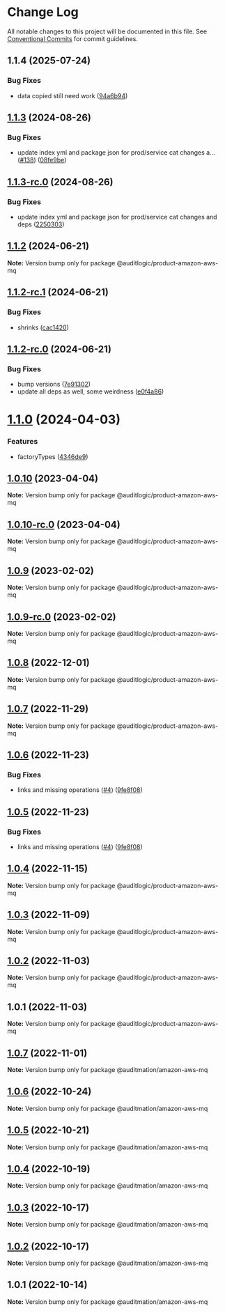 # Change Log

All notable changes to this project will be documented in this file.
See [Conventional Commits](https://conventionalcommits.org) for commit guidelines.

## 1.1.4 (2025-07-24)


### Bug Fixes

* data copied still need work ([94a6b94](https://github.com/zerobias-org/product/commit/94a6b942fb0516367548599d739529536132755a))





## [1.1.3](https://github.com/auditlogic/product/compare/@auditlogic/product-amazon-aws-mq@1.1.2...@auditlogic/product-amazon-aws-mq@1.1.3) (2024-08-26)


### Bug Fixes

* update index yml and package json for prod/service cat changes a… ([#138](https://github.com/auditlogic/product/issues/138)) ([08fe9be](https://github.com/auditlogic/product/commit/08fe9beb1c8457462a19bc69caa02e6212d97e1a))





## [1.1.3-rc.0](https://github.com/auditlogic/product/compare/@auditlogic/product-amazon-aws-mq@1.1.2...@auditlogic/product-amazon-aws-mq@1.1.3-rc.0) (2024-08-26)


### Bug Fixes

* update index yml and package json for prod/service cat changes and deps ([2250303](https://github.com/auditlogic/product/commit/225030363a363608240135b7ebed386b28f01e4b))





## [1.1.2](https://github.com/auditlogic/product/compare/@auditlogic/product-amazon-aws-mq@1.1.2-rc.1...@auditlogic/product-amazon-aws-mq@1.1.2) (2024-06-21)

**Note:** Version bump only for package @auditlogic/product-amazon-aws-mq





## [1.1.2-rc.1](https://github.com/auditlogic/product/compare/@auditlogic/product-amazon-aws-mq@1.1.2-rc.0...@auditlogic/product-amazon-aws-mq@1.1.2-rc.1) (2024-06-21)


### Bug Fixes

* shrinks ([cac1420](https://github.com/auditlogic/product/commit/cac14200fefcd8183ab69fe89a47bd3f70f563e9))





## [1.1.2-rc.0](https://github.com/auditlogic/product/compare/@auditlogic/product-amazon-aws-mq@1.1.0...@auditlogic/product-amazon-aws-mq@1.1.2-rc.0) (2024-06-21)


### Bug Fixes

* bump versions ([7e91302](https://github.com/auditlogic/product/commit/7e913023b8b312150ed7762c32fbbe616be71de5))
* update all deps as well, some weirdness ([e0f4a86](https://github.com/auditlogic/product/commit/e0f4a864714e2d3de6bbf3da014d5312fe53be2f))





# [1.1.0](https://github.com/auditlogic/product/compare/@auditlogic/product-amazon-aws-mq@1.0.10...@auditlogic/product-amazon-aws-mq@1.1.0) (2024-04-03)


### Features

* factoryTypes ([4346de9](https://github.com/auditlogic/product/commit/4346de92693aee892fccf725338ffc7b80ab182b))





## [1.0.10](https://github.com/auditlogic/product/compare/@auditlogic/product-amazon-aws-mq@1.0.9...@auditlogic/product-amazon-aws-mq@1.0.10) (2023-04-04)

**Note:** Version bump only for package @auditlogic/product-amazon-aws-mq





## [1.0.10-rc.0](https://github.com/auditlogic/product/compare/@auditlogic/product-amazon-aws-mq@1.0.9...@auditlogic/product-amazon-aws-mq@1.0.10-rc.0) (2023-04-04)

**Note:** Version bump only for package @auditlogic/product-amazon-aws-mq





## [1.0.9](https://github.com/auditlogic/product/compare/@auditlogic/product-amazon-aws-mq@1.0.8...@auditlogic/product-amazon-aws-mq@1.0.9) (2023-02-02)

**Note:** Version bump only for package @auditlogic/product-amazon-aws-mq





## [1.0.9-rc.0](https://github.com/auditlogic/product/compare/@auditlogic/product-amazon-aws-mq@1.0.8...@auditlogic/product-amazon-aws-mq@1.0.9-rc.0) (2023-02-02)

**Note:** Version bump only for package @auditlogic/product-amazon-aws-mq





## [1.0.8](https://github.com/auditlogic/product/compare/@auditlogic/product-amazon-aws-mq@1.0.7...@auditlogic/product-amazon-aws-mq@1.0.8) (2022-12-01)

**Note:** Version bump only for package @auditlogic/product-amazon-aws-mq





## [1.0.7](https://github.com/auditlogic/product/compare/@auditlogic/product-amazon-aws-mq@1.0.6...@auditlogic/product-amazon-aws-mq@1.0.7) (2022-11-29)

**Note:** Version bump only for package @auditlogic/product-amazon-aws-mq





## [1.0.6](https://github.com/auditlogic/product/compare/@auditlogic/product-amazon-aws-mq@1.0.4...@auditlogic/product-amazon-aws-mq@1.0.6) (2022-11-23)


### Bug Fixes

* links and missing operations ([#4](https://github.com/auditlogic/product/issues/4)) ([9fe8f08](https://github.com/auditlogic/product/commit/9fe8f08fe7c57fdb79f991ac35bd6ac2e7dcad38))





## [1.0.5](https://github.com/auditlogic/product/compare/@auditlogic/product-amazon-aws-mq@1.0.4...@auditlogic/product-amazon-aws-mq@1.0.5) (2022-11-23)


### Bug Fixes

* links and missing operations ([#4](https://github.com/auditlogic/product/issues/4)) ([9fe8f08](https://github.com/auditlogic/product/commit/9fe8f08fe7c57fdb79f991ac35bd6ac2e7dcad38))





## [1.0.4](https://github.com/auditlogic/product/compare/@auditlogic/product-amazon-aws-mq@1.0.3...@auditlogic/product-amazon-aws-mq@1.0.4) (2022-11-15)

**Note:** Version bump only for package @auditlogic/product-amazon-aws-mq





## [1.0.3](https://github.com/auditlogic/product/compare/@auditlogic/product-amazon-aws-mq@1.0.2...@auditlogic/product-amazon-aws-mq@1.0.3) (2022-11-09)

**Note:** Version bump only for package @auditlogic/product-amazon-aws-mq





## [1.0.2](https://github.com/auditlogic/product/compare/@auditlogic/product-amazon-aws-mq@1.0.1...@auditlogic/product-amazon-aws-mq@1.0.2) (2022-11-03)

**Note:** Version bump only for package @auditlogic/product-amazon-aws-mq





## 1.0.1 (2022-11-03)

**Note:** Version bump only for package @auditlogic/product-amazon-aws-mq





## [1.0.7](https://github.com/auditmation/store-content/compare/@auditmation/amazon-aws-mq@1.0.6...@auditmation/amazon-aws-mq@1.0.7) (2022-11-01)

**Note:** Version bump only for package @auditmation/amazon-aws-mq





## [1.0.6](https://github.com/auditmation/store-content/compare/@auditmation/amazon-aws-mq@1.0.5...@auditmation/amazon-aws-mq@1.0.6) (2022-10-24)

**Note:** Version bump only for package @auditmation/amazon-aws-mq





## [1.0.5](https://github.com/auditmation/store-content/compare/@auditmation/amazon-aws-mq@1.0.4...@auditmation/amazon-aws-mq@1.0.5) (2022-10-21)

**Note:** Version bump only for package @auditmation/amazon-aws-mq





## [1.0.4](https://github.com/auditmation/store-content/compare/@auditmation/amazon-aws-mq@1.0.3...@auditmation/amazon-aws-mq@1.0.4) (2022-10-19)

**Note:** Version bump only for package @auditmation/amazon-aws-mq





## [1.0.3](https://github.com/auditmation/store-content/compare/@auditmation/amazon-aws-mq@1.0.2...@auditmation/amazon-aws-mq@1.0.3) (2022-10-17)

**Note:** Version bump only for package @auditmation/amazon-aws-mq





## [1.0.2](https://github.com/auditmation/store-content/compare/@auditmation/amazon-aws-mq@1.0.1...@auditmation/amazon-aws-mq@1.0.2) (2022-10-17)

**Note:** Version bump only for package @auditmation/amazon-aws-mq





## 1.0.1 (2022-10-14)

**Note:** Version bump only for package @auditmation/amazon-aws-mq
